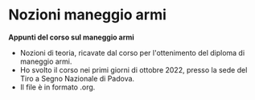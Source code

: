 # Nozioni maneggio armi

**Appunti del corso sul maneggio armi**

- Nozioni di teoria, ricavate dal corso per l'ottenimento del diploma di maneggio armi.
- Ho svolto il corso nei primi giorni di ottobre 2022, presso la sede del Tiro a Segno Nazionale di Padova. 
- Il file è in formato .org.
